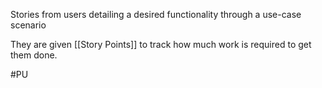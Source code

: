Stories from users detailing a desired functionality through a use-case scenario 

They are given [[Story Points]] to track how much work is
required to get them done.

#PU